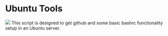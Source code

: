 # Ubuntu Tools

![](https://png2.kisspng.com/sh/150cc9cf537feb8263b60c2295b5f3f0/L0KzQYm3WcAzN5tBfpH0aYP2gLBuTgR2gF53edVucj3zdbBulflvNZ1uhudDLXvogrBsjL1tcZ96kJ9xb4P3ebBuTgBvb155itN3c4Dkgrb1lL1qdZJsfeU2MkSwRIK9TgguO146eqpsOEG3R4LoUMYxOF85Sac5NUS4RYK8U8U6O2U8UaM6MEa5PsH1h5==/kisspng-tux-racer-penguin-linux-kernel-linux-hosting-png-transparent-images-24-416-x-3-5b8c81471a0600.4150545515359347911066.png)
This script is designed to get github and some basic bashrc functionality setup in an Ubuntu server. 
